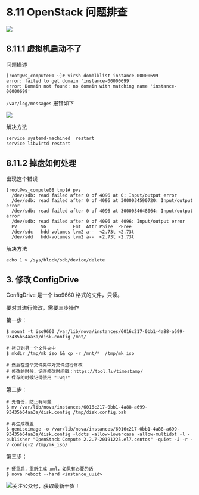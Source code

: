 # 8.11 OpenStack 问题排查

![](http://image.iswbm.com/20200602135014.png)

## 8.11.1 虚拟机启动不了

问题描述

```
[root@ws_compute01 ~]# virsh domblklist instance-00000699
error: failed to get domain 'instance-00000699'
error: Domain not found: no domain with matching name 'instance-00000699'
```

`/var/log/messages` 报错如下

![](http://image.python-online.cn/20190530175817.png)

解决方法

```
service systemd-machined  restart
service libvirtd restart
```

## 8.11.2 掉盘如何处理

出现这个错误

```shell
[root@ws_compute08 tmp]# pvs
  /dev/sdb: read failed after 0 of 4096 at 0: Input/output error
  /dev/sdb: read failed after 0 of 4096 at 3000034590720: Input/output error
  /dev/sdb: read failed after 0 of 4096 at 3000034648064: Input/output error
  /dev/sdb: read failed after 0 of 4096 at 4096: Input/output error
  PV         VG          Fmt  Attr PSize  PFree 
  /dev/sdc   hdd-volumes lvm2 a--  <2.73t <2.73t
  /dev/sdd   hdd-volumes lvm2 a--  <2.73t <2.73t
```

解决方法

```shell
echo 1 > /sys/block/sdb/device/delete
```

## 3. 修改 ConfigDrive 

ConfigDrive 是一个 iso9660 格式的文件，只读。

要对其进行修改，需要三步操作

第一步：

```shell
$ mount -t iso9660 /var/lib/nova/instances/6016c217-0bb1-4a88-a699-93435b64aa3a/disk.config /mnt/

# 拷贝到另一个文件夹中
$ mkdir /tmp/mk_iso && cp -r /mnt/*  /tmp/mk_iso

# 然后在这个文件夹中对文件进行修改
# 修改的时候，记得修改时间戳：https://tool.lu/timestamp/
# 保存的时候记得使用 ":wq!" 
```

第二步：

```shell
# 先备份，防止有问题
$ mv /var/lib/nova/instances/6016c217-0bb1-4a88-a699-93435b64aa3a/disk.config /tmp/disk.config.bak

# 再生成覆盖
$ genisoimage -o /var/lib/nova/instances/6016c217-0bb1-4a88-a699-93435b64aa3a/disk.config -ldots -allow-lowercase -allow-multidot -l -publisher "OpenStack Compute 2.2.7-20191225.el7.centos" -quiet -J -r -V config-2 /tmp/mk_iso/
```

第三步：

```shell
# 硬重启，重新生成 xml，如果有必要的话
$ nova reboot --hard <instance_uuid>
```



![关注公众号，获取最新干货！](http://image.python-online.cn/image-20200320125724880.png)
